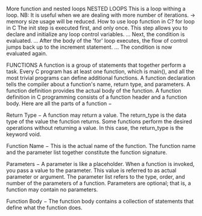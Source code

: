 More function and nested loops
NESTED LOOPS
This is a loop withing a loop. 
NB: It is useful when we are dealing with more number of iterations. -> memory size usage will be reduced.
How to use loop function in C?
for loop in C
The init step is executed first, and only once. This step allows you to declare and initialize any loop control variables. ...
Next, the condition is evaluated. ...
After the body of the 'for' loop executes, the flow of control jumps back up to the increment statement. ...
The condition is now evaluated again.

FUNCTIONS 
A function is a group of statements that together perform a task. Every C program has at least one function, which is main(), and all the most trivial programs can define additional functions.
A function declaration tells the compiler about a function's name, return type, and parameters. A function definition provides the actual body of the function.
A function definition in C programming consists of a function header and a function body. Here are all the parts of a function −

Return Type − A function may return a value. The return_type is the data type of the value the function returns. Some functions perform the desired operations without returning a value. In this case, the return_type is the keyword void.

Function Name − This is the actual name of the function. The function name and the parameter list together constitute the function signature.

Parameters − A parameter is like a placeholder. When a function is invoked, you pass a value to the parameter. This value is referred to as actual parameter or argument. The parameter list refers to the type, order, and number of the parameters of a function. Parameters are optional; that is, a function may contain no parameters.

Function Body − The function body contains a collection of statements that define what the function does.
